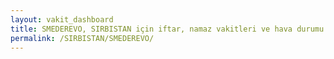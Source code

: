 ```yaml
---
layout: vakit_dashboard
title: SMEDEREVO, SIRBISTAN için iftar, namaz vakitleri ve hava durumu - ilçe/eyalet seç
permalink: /SIRBISTAN/SMEDEREVO/
---
```


<script type="text/javascript">
  var GLOBAL_COUNTRY = 'SIRBISTAN';
  var GLOBAL_CITY = 'SMEDEREVO';
  var GLOBAL_STATE = '';
  var lat = 72;
  var lon = 21;
</script>
